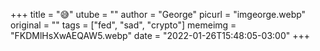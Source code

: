 +++
title = "😅"
utube = ""
author = "George"
picurl = "imgeorge.webp"
original = ""
tags = ["fed", "sad", "crypto"]
memeimg = "FKDMlHsXwAEQAW5.webp"
date = "2022-01-26T15:48:05-03:00"
+++